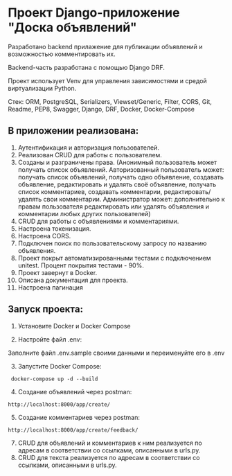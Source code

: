 # Проект Django-приложение "Доска объявлений"

Разработано backend прилажение для публикации объявлений и возможностью комментировать их.

Backend-часть разработана с помощью Django DRF.

Проект использует Venv для управления зависимостями и средой виртуализации Python.

Стек: ORM, PostgreSQL, Serializers, Viewset/Generic, Filter, CORS, Git, Readme, PEP8, Swagger, Django, DRF, Docker,
Docker-Compose


## В приложении реализована:

1. Аутентификация и авторизация пользователей.
2. Реализован CRUD для работы с пользователем.
3. Созданы и разграничены права. (Анонимный пользователь может получать список объявлений. 
Авторизованный пользователь может: получать список объявлений, получать одно объявление, создавать объявление,
редактировать и удалять своё объявление, получать список комментариев, создавать комментарии,
редактировать/удалять свои комментарии.
Администратор может: дополнительно к правам пользователя редактировать или удалять объявления и комментарии
любых других пользователей)
4. CRUD для работы с объявлениями и комментариями.
5. Настроена токенизация.
6. Настроена CORS.
7. Подключен поиск по пользовательскому запросу по названию объявления.
8. Проект покрыт автоматизированными тестами c подключением unitest. Процент покрытия тестами - 90%.
9. Проект завернут в Docker.
10. Описана документация для проекта.
11. Настроена пагинация

## Запуск проекта:

1. Установите Docker и Docker Compose

2. Настройте файл .env:

Заполните файл .env.sample своими данными и переименуйте его в .env

3. Запустите Docker Compose:
```
 docker-compose up -d --build
```
4. Создание объявлений через postman:
```
http://localhost:8000/app/create/
```
5. Создание комментариев через postman:
```
http://localhost:8000/app/create/feedback/
```
7. CRUD для объявлений и комментариев к ним реализуется по адресам в соответствии со ссылками, описанными в urls.py.
11. CRUD для текста реализуется по адресам в соответствии со ссылками, описанными в urls.py.


